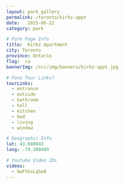 ```yaml
---
layout: park_gallery
permalink: /toronto/kirkz-appt
date:   2015-06-22
category: park

# Park Page Info
title:  Kirkz Apartment
city: Toronto
province: Ontario
flag:  ca
bannerImg: /src/img/banners/kirkz-appt.jpg

# Pano Tour Links?
tourLinks:
  - entrance
  - outside
  - bathroom
  - hall
  - kitchen
  - bed
  - living
  - window

# Geographic Info
lat: 43.688043
long: -79.300489

# Youtube Video IDs
videos:
  - OwFYGsLqSe0
---
```

